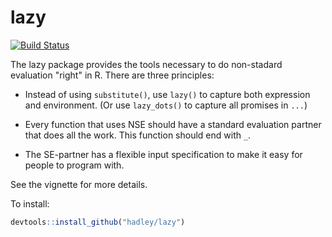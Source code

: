 # lazy

[![Build Status](https://travis-ci.org/hadley/lazy.png?branch=master)](https://travis-ci.org/hadley/lazy)

The lazy package provides the tools necessary to do non-stadard evaluation "right" in R. There are three principles:

* Instead of using `substitute()`, use `lazy()` to capture both expression
  and environment. (Or use `lazy_dots()` to capture all promises in `...`)
  
* Every function that uses NSE should have a standard evaluation partner
  that does all the work. This function should end with `_`.
  
* The SE-partner has a flexible input specification to make it easy for people
  to program with.

See the vignette for more details.

To install:

```r
devtools::install_github("hadley/lazy")
```
